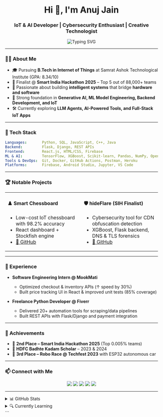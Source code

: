 <h1 align="center">Hi 👋, I'm Anuj Jain</h1>
<h3 align="center">IoT & AI Developer | Cybersecurity Enthusiast | Creative Technologist</h3>

<p align="center">
  <img src="https://readme-typing-svg.demolab.com/?lines=IoT%20%7C%20AI%20%7C%20Cybersecurity%20%7C%20Generative%20AI%20Builder;Always%20Learning%20and%20Building%20!" alt="Typing SVG" />
</p>

---

### 👨‍💻 About Me

- 🎓 Pursuing **B.Tech in Internet of Things** at Samrat Ashok Technological Institute (GPA: 8.34/10)
- 🔬 Finalist @ **Smart India Hackathon 2025** – Top 5 out of 88,000+ teams
- 🧠 Passionate about building **intelligent systems** that bridge **hardware and software**
- 🧪 Strong foundation in **Generative AI, ML Model Engineering, Backend Development, and IoT**
- 🛠️ Currently exploring **LLM Agents, AI-Powered Tools, and Full-Stack IoT Apps**

---

### 🧰 Tech Stack

```yaml
Languages:       Python, SQL, JavaScript, C++, Java
Backend:         Flask, Django, REST APIs
Frontend:        React.js, HTML/CSS, Firebase
ML & AI:         TensorFlow, XGBoost, Scikit-learn, Pandas, NumPy, OpenCV
Tools & DevOps:  Git, Docker, GitHub Actions, Postman, Heroku
Platforms:       Firebase, Android Studio, Jupyter, VS Code
````

---

### 🏆 Notable Projects

<table>
<tr>
  <td width="50%">
    <h4>♟️ Smart Chessboard</h4>
    <ul>
      <li>Low-cost IoT chessboard with 98.2% accuracy</li>
      <li>React dashboard + Stockfish engine</li>
      <li><a href="https://github.com/anujjainbatu/chess-trace">🔗 GitHub</a></li>
    </ul>
  </td>
  <td width="50%">
    <h4>🛡️ hideFlare (SIH Finalist)</h4>
    <ul>
      <li>Cybersecurity tool for CDN obfuscation detection</li>
      <li>XGBoost, Flask backend, DNS & TLS forensics</li>
      <li><a href="https://github.com/anujjainbatu/hideFlare">🔗 GitHub</a></li>
    </ul>
  </td>
</tr>
</table>

---

### 💼 Experience

* **Software Engineering Intern @ MookMati**

  * Optimized checkout & inventory APIs (↑ speed by 30%)
  * Built price tracking UI in React & improved unit tests (85% coverage)
* **Freelance Python Developer @ Fiverr**

  * Delivered 20+ automation tools for scraping/data pipelines
  * Built REST APIs with Flask/Django and payment integration

---

### 🥇 Achievements

* 🏅 **2nd Place – Smart India Hackathon 2025** (Top 0.005% teams)
* 🧠 **HDFC Badhte Kadam Scholar** – 2023 & 2024
* 🚗 **3rd Place – Robo Race @ Techfest 2023** with ESP32 autonomous car

---

### 📫 Connect with Me

<p align="center">
  <a href="mailto:anujjainbatu@gmail.com"><img src="https://img.shields.io/badge/Email-D14836?style=for-the-badge&logo=gmail&logoColor=white"></a>
  <a href="https://github.com/anujjainbatu"><img src="https://img.shields.io/badge/GitHub-100000?style=for-the-badge&logo=github&logoColor=white"></a>
  <a href="https://linkedin.com/in/anujjainbatu"><img src="https://img.shields.io/badge/LinkedIn-0077B5?style=for-the-badge&logo=linkedin&logoColor=white"></a>
  <a href="https://x.com/anujainbatu"><img src="https://img.shields.io/badge/X-000000?style=for-the-badge&logo=twitter&logoColor=white"></a>
  <a href="https://leetcode.com/u/anujjainbatu"><img src="https://img.shields.io/badge/LeetCode-FFA116?style=for-the-badge&logo=leetcode&logoColor=black"></a>
</p>

---

<details>
<summary>📊 GitHub Stats</summary>

<p align="center">
  <img src="https://github-readme-stats.vercel.app/api?username=anujjainbatu&show_icons=true&theme=tokyonight&hide_border=true" alt="GitHub Stats" />
  <br/>
  <img src="https://github-readme-streak-stats.herokuapp.com/?user=anujjainbatu&theme=tokyonight&hide_border=true" />
</p>

</details>

<details>
<summary>🔍 Currently Learning</summary>

* Building Autonomous Agents with LangChain
* Advanced Prompt Engineering for Business
* Designing Scalable IoT Systems
* Ethical AI & Red Teaming

</details>
```
